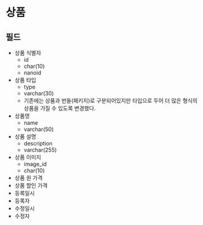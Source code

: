 # 상품

## 필드

- 상품 식별자
  - id
  - char(10)
  - nanoid
- 상품 타입
  - type
  - varchar(30)
  - 기존에는 상품과 번들(패키지)로 구분되어있지만 타입으로 두어 더 많은 형식의 상품을 가질 수 있도록 변경했다.
- 상품명
  - name
  - varchar(50)
- 상품 설명
  - description
  - varchar(255)
- 상품 이미지
  - image_id
  - char(10)
- 상품 원 가격
- 상품 할인 가격
- 등록일시
- 등록자
- 수정일시
- 수정자